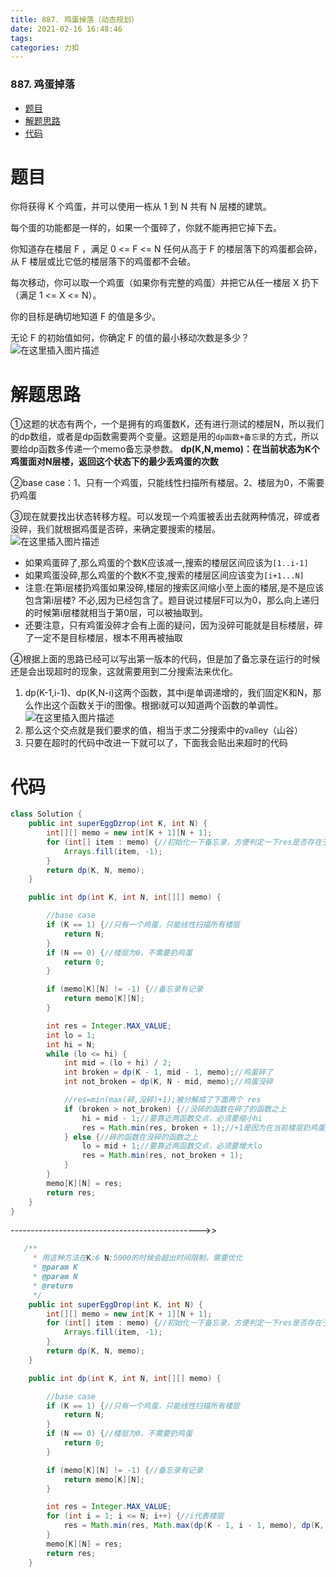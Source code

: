 ```yaml
---
title: 887. 鸡蛋掉落（动态规划）
date: 2021-02-16 16:48:46
tags: 
categories: 力扣
---
```


<!--more-->

### 887\. 鸡蛋掉落

- [题目](#_2)
- [解题思路](#_17)
- [代码](#_38)

# 题目

你将获得 K 个鸡蛋，并可以使用一栋从 1 到 N 共有 N 层楼的建筑。

每个蛋的功能都是一样的，如果一个蛋碎了，你就不能再把它掉下去。

你知道存在楼层 F ，满足 0 \<= F \<= N 任何从高于 F 的楼层落下的鸡蛋都会碎，从 F 楼层或比它低的楼层落下的鸡蛋都不会破。

每次移动，你可以取一个鸡蛋（如果你有完整的鸡蛋）并把它从任一楼层 X 扔下（满足 1 \<= X \<= N）。

你的目标是确切地知道 F 的值是多少。

无论 F 的初始值如何，你确定 F 的值的最小移动次数是多少？  
![在这里插入图片描述](https://img-blog.csdnimg.cn/20210216161906626.png?x-oss-process=image/watermark,type_ZmFuZ3poZW5naGVpdGk,shadow_10,text_aHR0cHM6Ly9ibG9nLmNzZG4ubmV0L3FxXzIxMDQwNTU5,size_16,color_FFFFFF,t_70)

# 解题思路

①这题的状态有两个，一个是拥有的鸡蛋数K，还有进行测试的楼层N，所以我们的dp数组，或者是dp函数需要两个变量。这题是用的`dp函数+备忘录`的方式，所以要给dp函数多传递一个memo备忘录参数。 **dp\(K,N,memo\)：在当前状态为K个鸡蛋面对N层楼，返回这个状态下的最少丢鸡蛋的次数**

②base case：1、只有一个鸡蛋，只能线性扫描所有楼层。2、楼层为0，不需要扔鸡蛋

③现在就要找出状态转移方程。可以发现一个鸡蛋被丢出去就两种情况，碎或者没碎，我们就根据鸡蛋是否碎，来确定要搜索的楼层。  
![在这里插入图片描述](https://img-blog.csdnimg.cn/20210216163143123.png?x-oss-process=image/watermark,type_ZmFuZ3poZW5naGVpdGk,shadow_10,text_aHR0cHM6Ly9ibG9nLmNzZG4ubmV0L3FxXzIxMDQwNTU5,size_16,color_FFFFFF,t_70)

- 如果鸡蛋碎了,那么鸡蛋的个数K应该减一,搜索的楼层区间应该为`[1..i-1]`
- 如果鸡蛋没碎,那么鸡蛋的个数K不变,搜索的楼层区间应该变为`[i+1...N]`
- 注意:在第i层楼扔鸡蛋如果没碎,楼层的搜索区间缩小至上面的楼层,是不是应该包含第i层楼\? 不必,因为已经包含了。题目说过楼层F可以为0，那么向上递归的时候第i层楼就相当于第0层，可以被抽取到。
- 还要注意，只有鸡蛋没碎才会有上面的疑问，因为没碎可能就是目标楼层，碎了一定不是目标楼层，根本不用再被抽取

④根据上面的思路已经可以写出第一版本的代码，但是加了备忘录在运行的时候还是会出现超时的现象，这就需要用到二分搜索法来优化。

1.  dp\(K-1,i-1\)、dp\(K,N-i\)这两个函数，其中i是单调递增的，我们固定K和N，那么作出这个函数关于i的图像。根据i就可以知道两个函数的单调性。  
    ![在这里插入图片描述](https://img-blog.csdnimg.cn/20210216164416633.png?x-oss-process=image/watermark,type_ZmFuZ3poZW5naGVpdGk,shadow_10,text_aHR0cHM6Ly9ibG9nLmNzZG4ubmV0L3FxXzIxMDQwNTU5,size_16,color_FFFFFF,t_70)
2.  那么这个交点就是我们要求的值，相当于求二分搜索中的valley（山谷）
3.  只要在超时的代码中改进一下就可以了，下面我会贴出来超时的代码

# 代码

```java
class Solution {
    public int superEggDzrop(int K, int N) {
        int[][] memo = new int[K + 1][N + 1];
        for (int[] item : memo) {//初始化一下备忘录，方便判定一下res是否存在于备忘录中
            Arrays.fill(item, -1);
        }
        return dp(K, N, memo);
    }

    public int dp(int K, int N, int[][] memo) {

        //base case
        if (K == 1) {//只有一个鸡蛋，只能线性扫描所有楼层
            return N;
        }
        if (N == 0) {//楼层为0，不需要扔鸡蛋
            return 0;
        }

        if (memo[K][N] != -1) {//备忘录有记录
            return memo[K][N];
        }

        int res = Integer.MAX_VALUE;
        int lo = 1;
        int hi = N;
        while (lo <= hi) {
            int mid = (lo + hi) / 2;
            int broken = dp(K - 1, mid - 1, memo);//鸡蛋碎了
            int not_broken = dp(K, N - mid, memo);//鸡蛋没碎

            //res=min(max(碎,没碎)+1);被分解成了下面两个 res
            if (broken > not_broken) {//没碎的函数在碎了的函数之上
                hi = mid - 1;//要靠近两函数交点，必须要缩小hi
                res = Math.min(res, broken + 1);//+1是因为在当前楼层扔鸡蛋，所以也要加一次次数
            } else {//碎的函数在没碎的函数之上
                lo = mid + 1;//要靠近两函数交点，必须要增大lo
                res = Math.min(res, not_broken + 1);
            }
        }
        memo[K][N] = res;
        return res;
    }
}
```

\----------------------------------------------->>

```java
   /**
     * 用这种方法在K:6 N:5000的时候会超出时间限制，需要优化
     * @param K
     * @param N
     * @return
     */
    public int superEggDrop(int K, int N) {
        int[][] memo = new int[K + 1][N + 1];
        for (int[] item : memo) {//初始化一下备忘录，方便判定一下res是否存在于备忘录中
            Arrays.fill(item, -1);
        }
        return dp(K, N, memo);
    }

    public int dp(int K, int N, int[][] memo) {

        //base case
        if (K == 1) {//只有一个鸡蛋，只能线性扫描所有楼层
            return N;
        }
        if (N == 0) {//楼层为0，不需要扔鸡蛋
            return 0;
        }

        if (memo[K][N] != -1) {//备忘录有记录
            return memo[K][N];
        }

        int res = Integer.MAX_VALUE;
        for (int i = 1; i <= N; i++) {//i代表楼层
            res = Math.min(res, Math.max(dp(K - 1, i - 1, memo), dp(K, N - i, memo)) + 1);
        }
        memo[K][N] = res;
        return res;
    }
```